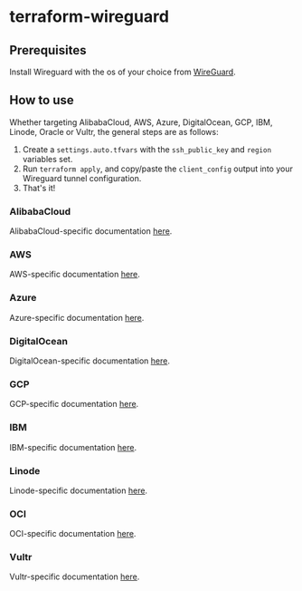 # terraform-wireguard

## Prerequisites
Install Wireguard with the os of your choice from [WireGuard](https://www.wireguard.com/install/).

## How to use
Whether targeting AlibabaCloud, AWS, Azure, DigitalOcean, GCP, IBM, Linode, Oracle or Vultr, the general steps are as follows:

1. Create a `settings.auto.tfvars` with the `ssh_public_key` and `region` variables set.
2. Run `terraform apply`, and copy/paste the `client_config` output into your Wireguard tunnel configuration.
3. That's it!


### AlibabaCloud
AlibabaCloud-specific documentation [here](terraform/alicloud/README.md).

### AWS
AWS-specific documentation [here](terraform/aws/README.md).

### Azure
Azure-specific documentation [here](terraform/azure/README.md).

### DigitalOcean
DigitalOcean-specific documentation [here](terraform/do/README.md).

### GCP
GCP-specific documentation [here](terraform/gcp/README.md).

### IBM
IBM-specific documentation [here](terraform/ibm/README.md).

### Linode
Linode-specific documentation [here](terraform/linode/README.md).

### OCI
OCI-specific documentation [here](terraform/oci/README.md).

### Vultr
Vultr-specific documentation [here](terraform/vultr/README.md).
